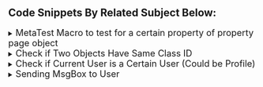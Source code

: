 


## Code Snippets By Related Subject Below:

<details>
<summary> <font size="4"> MetaTest Macro to test for a certain property of property page object</font> 
</summary>

```vb 

    Sub TestApply(mgobjToBeTested As MegaObject, mgobjTest As MegaObject, strParameters As String, blnTestResult As Boolean)
      ' Write some code here ...

      ' Return the test result into the blnTestResult variable
      blnTestResult = False

      Dim subj: Set subj = mgobjToBeTested 
      if subj.getProp("~qhH)ueW)Y1nA[Org-Proc - Read Only]") = "Y" then
        blnTestResult = True
      End If 


    End Sub
```
</details>

<details>
<summary> <font size="4"> Check if Two Objects Have Same Class ID</font> 
</summary>

```vb 

  set oTk = oRoot.CurrentEnvironment.Toolkit
  Set oSource = oRoot.GetObjectFromId(Manager.SourceID)
  oTk.SameId(oSource.GetClassId, "~OsUiS9B5iiQ0[Operation]")
```
</details>

<details>
<summary> <font size="4">Check if Current User is a Certain User (Could be Profile)</font> 
</summary>

```vb 

CheckCondition = "Not Head of BU"
	set oTk = oRoot.CurrentEnvironment.Toolkit

	Dim subj: Set subj = mgobjWorkflowSubject
	Dim orgUnit: Set orgUnit = subj.getCollection("~wH8T()duYrA5[Org-Unit-1]").item(1)
	
	Dim headofBU : Set headofBU = orgUnit.getCollection("~pMiU4He)YHDU[Person <System>-1]").item(1)

	If oTk.SameId(headofBU.getID,oRoot.CurrentEnvironment.GetCurrentUserId)then
  	CheckCondition = ""
	End If 

```
</details>



<details>
<summary> <font size="4"> Sending MsgBox to User</font> 
</summary>

```vb 

Dim mg 
	if gate.getProp("~Tsi8aKa(YnRB[QA Check Done]") <> "Y" then
		mg = "QA Check is not done. Can't request approval."
		Call MsgBox(mg,64,"Attention!")
	

```
</details>

